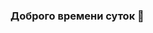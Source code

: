 ### Доброго времени суток 👋

<!--
**bashkirian/bashkirian** is a ✨ _special_ ✨ repository because its `README.md` (this file) appears on your GitHub profile.

- 🔭 В данное время выполняю пет-проекты на C++.
- 🌱 Продолжаю глубокое изучение C++, в частности CMake, библиотек userver и boost
- 📫 Связаться со мной: https://t.me/AlmazShagiev
-->
